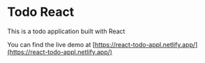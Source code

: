 # Todo React

This is a todo application built with React

You can find the live demo at [https://react-todo-appl.netlify.app/](https://react-todo-appl.netlify.app/)
